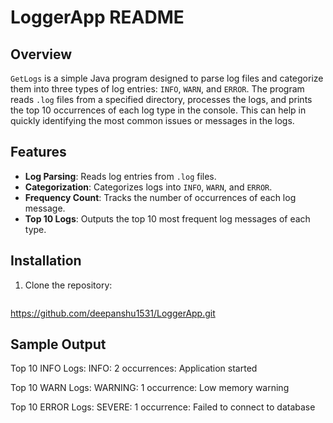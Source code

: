 # LoggerApp README

## Overview

`GetLogs` is a simple Java program designed to parse log files and categorize them into three types of log entries: `INFO`, `WARN`, and `ERROR`. The program reads `.log` files from a specified directory, processes the logs, and prints the top 10 occurrences of each log type in the console. This can help in quickly identifying the most common issues or messages in the logs.

## Features

- **Log Parsing**: Reads log entries from `.log` files.
- **Categorization**: Categorizes logs into `INFO`, `WARN`, and `ERROR`.
- **Frequency Count**: Tracks the number of occurrences of each log message.
- **Top 10 Logs**: Outputs the top 10 most frequent log messages of each type.

## Installation

1. Clone the repository:
   ```bash
  https://github.com/deepanshu1531/LoggerApp.git

## Sample Output
Top 10 INFO Logs:
INFO: 2 occurrences: Application started

Top 10 WARN Logs:
WARNING: 1 occurrence: Low memory warning

Top 10 ERROR Logs:
SEVERE: 1 occurrence: Failed to connect to database

